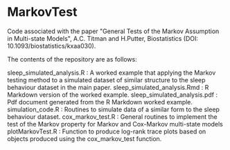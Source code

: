# MarkovTest
Code associated with the paper "General Tests of the Markov Assumption in Multi-state Models", A.C. Titman and H.Putter, Biostatistics (DOI: 10.1093/biostatistics/kxaa030).

The contents of the repository are as follows:

sleep_simulated_analysis.R : A worked example that applying the Markov testing method to a simulated dataset of similar structure to the sleep behaviour dataset in the main paper.
sleep_simulated_analysis.Rmd : R Markdown version of the worked example.
sleep_simulated_analysis.pdf : Pdf document generated from the R Markdown worked example.
simulation_code.R : Routines to simulate data of a similar form to the sleep behaviour dataset.
cox_markov_test.R : General routines to implement the test of the Markov property for Markov and Cox-Markov multi-state models
plotMarkovTest.R : Function to produce log-rank trace plots based on objects produced using the cox_markov_test function.
